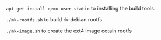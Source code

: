 `apt-get install qemu-user-static` to installing the build tools.

`./mk-rootfs.sh` to build rk-debian rootfs

`./mk-image.sh` to create the ext4 image cotain rootfs
